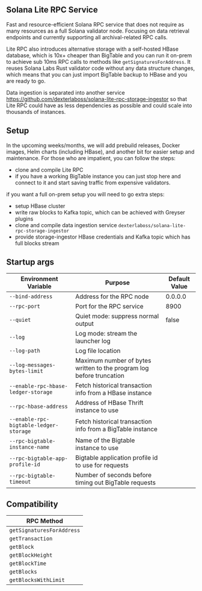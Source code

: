 ## Solana Lite RPC Service

Fast and resource-efficient Solana RPC service that does not require as many resources as a full Solana validator node. Focusing on data retrieval endpoints and currently supporting all archival-related RPC calls.

Lite RPC also introduces alternative storage with a self-hosted HBase database, which is 10x+ cheaper than BigTable and you can run it on-prem to achieve sub 10ms RPC calls to methods like `getSignaturesForAddress`. It reuses Solana Labs Rust validator code without any data structure changes, which means that you can just import BigTable backup to HBase and you are ready to go.

Data ingestion is separated into another service https://github.com/dexterlaboss/solana-lite-rpc-storage-ingestor so that Lite RPC could have as less dependencies as possible and could scale into thousands of instances.

## Setup

In the upcoming weeks/months, we will add prebuild releases, Docker images, Helm charts (including HBase), and another bit for easier setup and maintenance. For those who are impatient, you can follow the steps:

- clone and compile Lite RPC
- if you have a working BigTable instance you can just stop here and connect to it and start saving traffic from expensive validators.

if you want a full on-prem setup you will need to go extra steps:

- setup HBase cluster
- write raw blocks to Kafka topic, which can be achieved with Greyser plugins
- clone and compile data ingestion service `dexterlaboss/solana-lite-rpc-storage-ingestor`
- provide storage-ingestor HBase credentials and Kafka topic which has full blocks stream

## Startup args

| Environment Variable            | Purpose                         | Default Value                                  |
|---------------------------------|---------------------------------|------------------------------------------------|
| `--bind-address`                | Address for the RPC node        | 0.0.0.0                                   |
| `--rpc-port`                | Port for the RPC service        | 8900                                   |
| `--quiet`                | Quiet mode: suppress normal output        | false                                   |
| `--log`                | Log mode: stream the launcher log        |                                    |
| `--log-path`                | Log file location        |                                    |
| `--log-messages-bytes-limit`                | Maximum number of bytes written to the program log before truncation        |                                    |
| `--enable-rpc-hbase-ledger-storage`                | Fetch historical transaction info from a HBase instance        |                                    |
| `--rpc-hbase-address`                | Address of HBase Thrift instance to use        |                                    |
| `--enable-rpc-bigtable-ledger-storage`                | Fetch historical transaction info from a BigTable instance        |                                    |
| `--rpc-bigtable-instance-name`                | Name of the Bigtable instance to use        |                                    |
| `--rpc-bigtable-app-profile-id`                | Bigtable application profile id to use for requests       |                                    |
| `--rpc-bigtable-timeout`                | Number of seconds before timing out BigTable requests        |                                    |

## Compatibility

| RPC Method                      |
|---------------------------------|
| `getSignaturesForAddress`       |
| `getTransaction`       |
| `getBlock`       |
| `getBlockHeight`       |
| `getBlockTime`       |
| `getBlocks`       |
| `getBlocksWithLimit`       |

